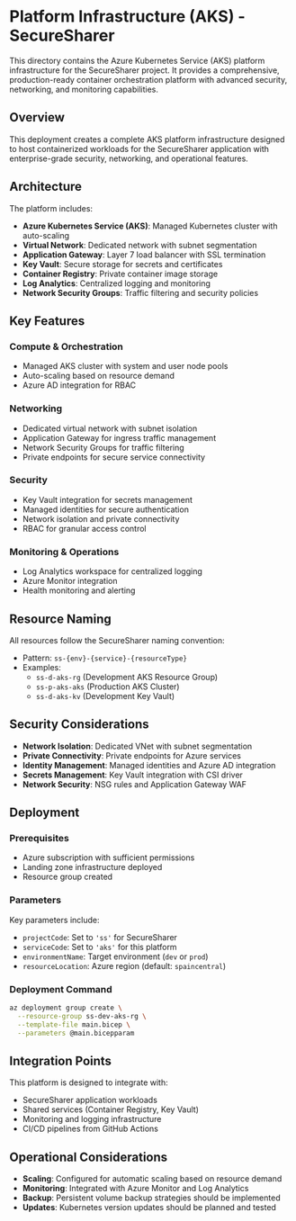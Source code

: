 # Platform Infrastructure (AKS) - SecureSharer

This directory contains the Azure Kubernetes Service (AKS) platform infrastructure for the SecureSharer project. It provides a comprehensive, production-ready container orchestration platform with advanced security, networking, and monitoring capabilities.

## Overview

This deployment creates a complete AKS platform infrastructure designed to host containerized workloads for the SecureSharer application with enterprise-grade security, networking, and operational features.

## Architecture

The platform includes:

- **Azure Kubernetes Service (AKS)**: Managed Kubernetes cluster with auto-scaling
- **Virtual Network**: Dedicated network with subnet segmentation
- **Application Gateway**: Layer 7 load balancer with SSL termination
- **Key Vault**: Secure storage for secrets and certificates
- **Container Registry**: Private container image storage
- **Log Analytics**: Centralized logging and monitoring
- **Network Security Groups**: Traffic filtering and security policies

## Key Features

### Compute & Orchestration
- Managed AKS cluster with system and user node pools
- Auto-scaling based on resource demand
- Azure AD integration for RBAC

### Networking
- Dedicated virtual network with subnet isolation
- Application Gateway for ingress traffic management
- Network Security Groups for traffic filtering
- Private endpoints for secure service connectivity

### Security
- Key Vault integration for secrets management
- Managed identities for secure authentication
- Network isolation and private connectivity
- RBAC for granular access control

### Monitoring & Operations
- Log Analytics workspace for centralized logging
- Azure Monitor integration
- Health monitoring and alerting

## Resource Naming

All resources follow the SecureSharer naming convention:
- Pattern: `ss-{env}-{service}-{resourceType}`
- Examples:
  - `ss-d-aks-rg` (Development AKS Resource Group)
  - `ss-p-aks-aks` (Production AKS Cluster)
  - `ss-d-aks-kv` (Development Key Vault)

## Security Considerations

- **Network Isolation**: Dedicated VNet with subnet segmentation
- **Private Connectivity**: Private endpoints for Azure services
- **Identity Management**: Managed identities and Azure AD integration
- **Secrets Management**: Key Vault integration with CSI driver
- **Network Security**: NSG rules and Application Gateway WAF

## Deployment

### Prerequisites

- Azure subscription with sufficient permissions
- Landing zone infrastructure deployed
- Resource group created

### Parameters

Key parameters include:
- `projectCode`: Set to `'ss'` for SecureSharer
- `serviceCode`: Set to `'aks'` for this platform
- `environmentName`: Target environment (`dev` or `prod`)
- `resourceLocation`: Azure region (default: `spaincentral`)

### Deployment Command

```bash
az deployment group create \
  --resource-group ss-dev-aks-rg \
  --template-file main.bicep \
  --parameters @main.bicepparam
```

## Integration Points

This platform is designed to integrate with:
- SecureSharer application workloads
- Shared services (Container Registry, Key Vault)
- Monitoring and logging infrastructure
- CI/CD pipelines from GitHub Actions

## Operational Considerations

- **Scaling**: Configured for automatic scaling based on resource demand
- **Monitoring**: Integrated with Azure Monitor and Log Analytics
- **Backup**: Persistent volume backup strategies should be implemented
- **Updates**: Kubernetes version updates should be planned and tested